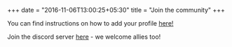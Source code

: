 +++
date = "2016-11-06T13:00:25+05:30"
title = "Join the community"
+++

You can find instructions on how to add your profile [here!](https://github.com/Layla-P/WomenOfDotNet)


Join the discord server [here](https://discord.gg/cKCzr5RXHq) - we welcome allies too!
